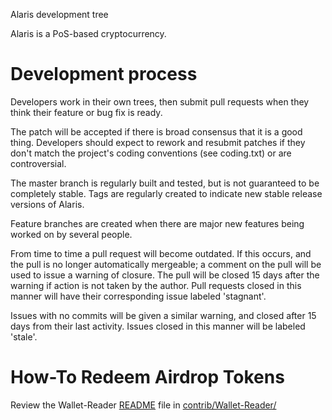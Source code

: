 
Alaris development tree

Alaris is a PoS-based cryptocurrency.

Development process
===========================

Developers work in their own trees, then submit pull requests when
they think their feature or bug fix is ready.

The patch will be accepted if there is broad consensus that it is a
good thing.  Developers should expect to rework and resubmit patches
if they don't match the project's coding conventions (see coding.txt)
or are controversial.

The master branch is regularly built and tested, but is not guaranteed
to be completely stable. Tags are regularly created to indicate new
stable release versions of Alaris.

Feature branches are created when there are major new features being
worked on by several people.

From time to time a pull request will become outdated. If this occurs, and
the pull is no longer automatically mergeable; a comment on the pull will
be used to issue a warning of closure. The pull will be closed 15 days
after the warning if action is not taken by the author. Pull requests closed
in this manner will have their corresponding issue labeled 'stagnant'.

Issues with no commits will be given a similar warning, and closed after
15 days from their last activity. Issues closed in this manner will be 
labeled 'stale'.


How-To Redeem Airdrop Tokens
==================================
Review the Wallet-Reader [README](https://github.com/Alaris-Org/Alaris/blob/master/contrib/Wallet-Reader/README.md) file in [contrib/Wallet-Reader/](https://github.com/Alaris-Org/Alaris/blob/master/contrib/Wallet-Reader/)
